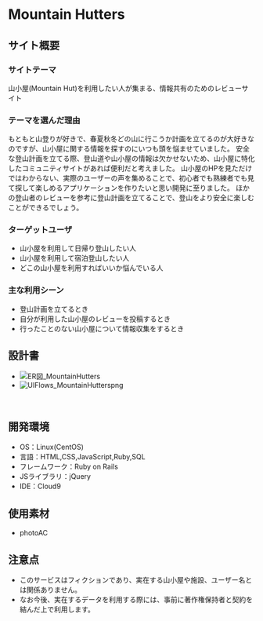 # Mountain Hutters

## サイト概要


### サイトテーマ
山小屋(Mountain Hut)を利用したい人が集まる、情報共有のためのレビューサイト
​
### テーマを選んだ理由
もともと山登りが好きで、春夏秋冬どの山に行こうか計画を立てるのが大好きなのですが、山小屋に関する情報を探すのにいつも頭を悩ませていました。
安全な登山計画を立てる際、登山道や山小屋の情報は欠かせないため、山小屋に特化したコミュニティサイトがあれば便利だと考えました。
山小屋のHPを見ただけではわからない、実際のユーザーの声を集めることで、初心者でも熟練者でも見て探して楽しめるアプリケーションを作りたいと思い開発に至りました。
ほかの登山者のレビューを参考に登山計画を立てることで、登山をより安全に楽しむことができるでしょう。
​
### ターゲットユーザ
- 山小屋を利用して日帰り登山したい人
- 山小屋を利用して宿泊登山したい人
- どこの山小屋を利用すればいいか悩んでいる人
​
### 主な利用シーン
- 登山計画を立てるとき
- 自分が利用した山小屋のレビューを投稿するとき
- 行ったことのない山小屋について情報収集をするとき
​
## 設計書
- ![ER図_MountainHutters](https://github.com/user-attachments/assets/d0657e32-15da-43ad-8042-2559d847ea82)
- ![UIFlows_MountainHutterspng](https://github.com/user-attachments/assets/722be10c-1fbd-4e73-bb84-0273c9f452c4)

​
## 開発環境
- OS：Linux(CentOS)
- 言語：HTML,CSS,JavaScript,Ruby,SQL
- フレームワーク：Ruby on Rails
- JSライブラリ：jQuery
- IDE：Cloud9
​
## 使用素材
- photoAC

## 注意点
- このサービスはフィクションであり、実在する山小屋や施設、ユーザー名とは関係ありません。
- なお今後、実在するデータを利用する際には、事前に著作権保持者と契約を結んだ上で利用します。
